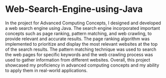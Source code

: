 # Web-Search-Engine-using-Java 
In the project for Advanced Computing Concepts, I designed and developed a web search engine using Java. The search engine incorporated important concepts such as page ranking, pattern matching, and web crawling, to provide relevant and accurate results.
The page ranking algorithm was implemented to prioritize and display the most relevant websites at the top of the search results.
The pattern matching technique was used to search the web pages for specific keywords and the web crawling process was used to gather information from different websites.
Overall, this project showcased my proficiency in advanced computing concepts and my ability to apply them in real-world applications.
